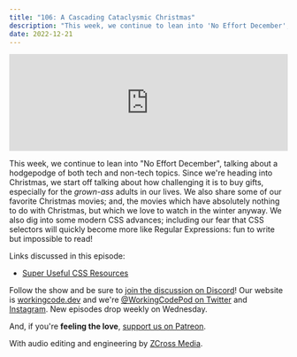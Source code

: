 ```yaml
---
title: "106: A Cascading Cataclysmic Christmas"
description: "This week, we continue to lean into 'No Effort December', talking about a hodgepodge of both tech and non-tech topics."
date: 2022-12-21
---
```


<iframe allow="autoplay *; encrypted-media *; fullscreen *; clipboard-write" frameborder="0" height="175" style="width:100%;max-width:900px;overflow:hidden;background:transparent;" sandbox="allow-forms allow-popups allow-same-origin allow-scripts allow-storage-access-by-user-activation allow-top-navigation-by-user-activation" src="https://embed.podcasts.apple.com/us/podcast/106-a-cascading-cataclysmic-christmas/id1544142288?i=1000590858050"></iframe>

This week, we continue to lean into "No Effort December", talking about a hodgepodge of both tech and non-tech topics. Since we're heading into Christmas, we start off talking about how challenging it is to buy gifts, especially for the _grown-ass_ adults in our lives. We also share some of our favorite Christmas movies; and, the movies which have absolutely nothing to do with Christmas, but which we love to watch in the winter anyway. We also dig into some modern CSS advances; including our fear that CSS selectors will quickly become more like Regular Expressions: fun to write but impossible to read!

Links discussed in this episode:

- [Super Useful CSS Resources](https://dev.to/lissy93/super-useful-css-resources-1ba3)

Follow the show and be sure to [join the discussion on Discord][working-code-discord]! Our website is [workingcode.dev][working-code] and we're [@WorkingCodePod on Twitter][working-code-twitter] and [Instagram][working-code-instagram]. New episodes drop weekly on Wednesday.

And, if you're **feeling the love**, [support us on Patreon][working-code-patreon].

[working-code]: https://workingcode.dev/
[working-code-discord]: https://workingcode.dev/discord/
[working-code-instagram]: https://www.instagram.com/workingcodepod/
[working-code-patreon]: https://www.patreon.com/workingcodepod
[working-code-twitter]: https://twitter.com/WorkingCodePod

With audio editing and engineering by [ZCross Media](https://www.zcross.media/).
